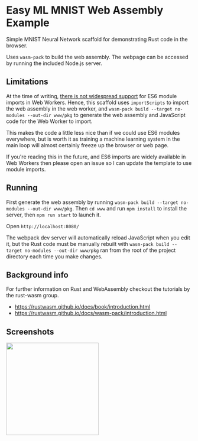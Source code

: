 # Easy ML MNIST Web Assembly Example

Simple MNIST Neural Network scaffold for demonstrating Rust code in the browser.

Uses `wasm-pack` to build the web assembly. The webpage can be accessed by
running the included Node.js server.

## Limitations

At the time of writing,
[there is not widespread support](https://caniuse.com/#feat=mdn-javascript_statements_import_worker_support)
for ES6 module imports in Web Workers. Hence, this scaffold uses
`importScripts` to import the web assembly in the web worker, and
`wasm-pack build --target no-modules --out-dir www/pkg` to generate the web
assembly and JavaScript code for the Web Worker to import.

This makes the code a little less nice than if we could use ES6 modules
everywhere, but is worth it as training a machine learning system in the
main loop will almost certainly freeze up the browser or web page.

If you're reading this in the future, and ES6 imports are widely available in
Web Workers then please open an issue so I can update the template to use
module imports.

## Running

First generate the web assembly by running
`wasm-pack build --target no-modules --out-dir www/pkg`. Then `cd www` and
run `npm install` to install the server, then `npm run start` to launch it.

Open `http://localhost:8080/`

The webpack dev server will automatically reload JavaScript when you edit it,
but the Rust code must be manually rebuilt with
`wasm-pack build --target no-modules --out-dir www/pkg` ran from the root of the project directory each time you make
changes.

## Background info

For further information on Rust and WebAssembly checkout the tutorials by the rust-wasm group.
- https://rustwasm.github.io/docs/book/introduction.html
- https://rustwasm.github.io/docs/wasm-pack/introduction.html

## Screenshots

<img src="../master/screenshots/webpage.png?raw=true" height="250px"></img>
